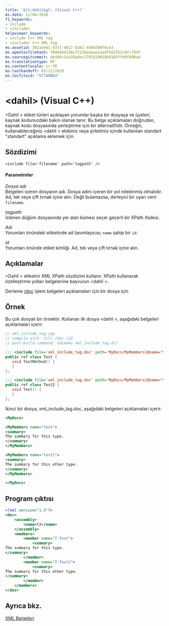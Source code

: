 ```yaml
---
title: '&lt;dahil&gt; (Visual C++)'
ms.date: 11/04/2016
f1_keywords:
- include
- <include>
helpviewer_keywords:
- include C++ XML tag
- <include> C++ XML tag
ms.assetid: 392a3e61-0371-4617-8362-446650876ce3
ms.openlocfilehash: f0484d4158cf222ba4aae2aadf5e5352c8fc794f
ms.sourcegitcommit: dedd4c3cb28adec3793329018b9163ffddf890a4
ms.translationtype: MT
ms.contentlocale: tr-TR
ms.lasthandoff: 03/11/2019
ms.locfileid: "57740803"
---
```

# <a name="ltincludegt-visual-c"></a>&lt;dahil&gt; (Visual C++)

\<Dahil > etiket türleri açıklayan yorumlar başka bir dosyaya ve üyeleri, kaynak kodunuzdaki bakın olanak tanır. Bu belge açıklamaları doğrudan, kaynak kodu dosyasında yerleştirme için bir alternatifidir.  Örneğin, kullanabileceğiniz \<dahil > ekibiniz veya şirketiniz içinde kullanılan standart "standart" açıklama eklemek için.

## <a name="syntax"></a>Sözdizimi

```
<include file='filename' path='tagpath' />
```

#### <a name="parameters"></a>Parametreler

*Dosya adı*<br/>
Belgeleri içeren dosyanın adı. Dosya adını içeren bir yol nitelenmiş olmalıdır.  Ad, tek veya çift tırnak içine alın.  Değil bulamazsa, derleyici bir uyarı verir `filename`.

*tagpath*<br/>
İstenen düğüm dosyasında yer alan kümesi seçer geçerli bir XPath ifadesi.

*Adı*<br/>
Yorumları önündeki etiketinde ad tanımlayıcısı; `name` sahip bir `id`.

*id*<br/>
Yorumları önünde etiket kimliği.  Ad, tek veya çift tırnak içine alın.

## <a name="remarks"></a>Açıklamalar

\<Dahil > etiketini XML XPath sözdizimi kullanır. XPath kullanarak özelleştirme yolları belgelerine başvurun \<dahil >.

Derleme [/doc](../build/reference/doc-process-documentation-comments-c-cpp.md) işlem belgeleri açıklamaları için bir dosya için.

## <a name="example"></a>Örnek

Bu çok dosyalı bir örnektir. Kullanan ilk dosya \<dahil >, aşağıdaki belgeleri açıklamaları içerir:

```cpp
// xml_include_tag.cpp
// compile with: /clr /doc /LD
// post-build command: xdcmake xml_include_tag.dll

/// <include file='xml_include_tag.doc' path='MyDocs/MyMembers[@name="test"]/*' />
public ref class Test {
   void TestMethod() {
   }
};

/// <include file='xml_include_tag.doc' path='MyDocs/MyMembers[@name="test2"]/*' />
public ref class Test2 {
   void Test() {
   }
};
```

İkinci bir dosya, xml_include_tag.doc, aşağıdaki belgeleri açıklamaları içerir:

```xml
<MyDocs>

<MyMembers name="test">
<summary>
The summary for this type.
</summary>
</MyMembers>

<MyMembers name="test2">
<summary>
The summary for this other type.
</summary>
</MyMembers>

</MyDocs>
```

## <a name="program-output"></a>Program çıktısı

```xml
<?xml version="1.0"?>
<doc>
    <assembly>
        <name>t2</name>
    </assembly>
    <members>
        <member name="T:Test">
            <summary>
The summary for this type.
</summary>
        </member>
        <member name="T:Test2">
            <summary>
The summary for this other type.
</summary>
        </member>
    </members>
</doc>
```

## <a name="see-also"></a>Ayrıca bkz.

[XML Belgeleri](../ide/xml-documentation-visual-cpp.md)
